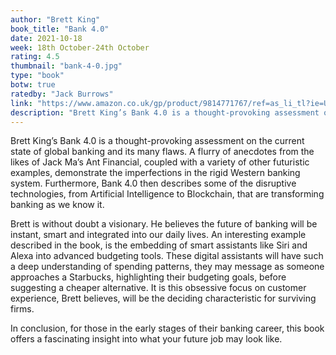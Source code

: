 ```yaml
---
author: "Brett King"
book_title: "Bank 4.0"
date: 2021-10-18
week: 18th October-24th October
rating: 4.5
thumbnail: "bank-4-0.jpg"
type: "book"
botw: true
ratedby: "Jack Burrows"
link: "https://www.amazon.co.uk/gp/product/9814771767/ref=as_li_tl?ie=UTF8&camp=1634&creative=6738&creativeASIN=9814771767&linkCode=as2&tag=emergingfinsi-21&linkId=19e54217d6e1ae350988b5dddbf35b4a"
description: "Brett King’s Bank 4.0 is a thought-provoking assessment on the current state of global banking and its many flaws. A flurry of anecdotes from the likes of Jack Ma’s Ant Financial, coupled with a variety of other futuristic examples, demonstrate the imperfections in the rigid Western banking system. Furthermore, Bank 4.0 then describes some of the disruptive technologies, from Artificial Intelligence to Blockchain, that are transforming banking as we know it."
---
```


Brett King’s Bank 4.0 is a thought-provoking assessment on the current state of global banking and its many flaws. A flurry of anecdotes from the likes of Jack Ma’s Ant Financial, coupled with a variety of other futuristic examples, demonstrate the imperfections in the rigid Western banking system. Furthermore, Bank 4.0 then describes some of the disruptive technologies, from Artificial Intelligence to Blockchain, that are transforming banking as we know it.

Brett is without doubt a visionary. He believes the future of banking will be instant, smart and integrated into our daily lives. An interesting example described in the book, is the embedding of smart assistants like Siri and Alexa into advanced budgeting tools. These digital assistants will have such a deep understanding of spending patterns, they may message as someone approaches a Starbucks, highlighting their budgeting goals, before suggesting a cheaper alternative. It is this obsessive focus on customer experience, Brett believes, will be the deciding characteristic for surviving firms.

In conclusion, for those in the early stages of their banking career, this book offers a fascinating insight into what your future job may look like. 
